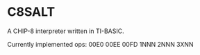 # C8SALT
A CHIP-8 interpreter written in TI-BASIC.

Currently implemented ops:
00E0
00EE
00FD
1NNN
2NNN
3XNN
